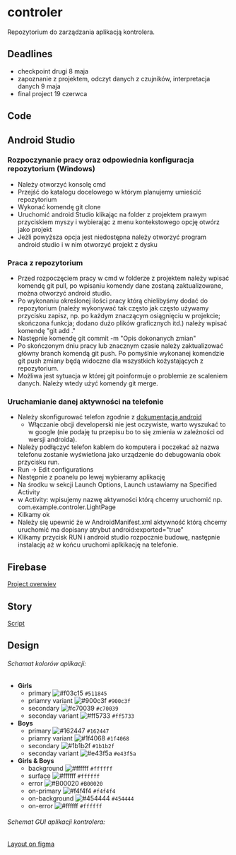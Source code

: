 # controler
Repozytorium do zarządzania aplikacją kontrolera.
## Deadlines
 - checkpoint drugi 8 maja
 - zapoznanie z projektem, odczyt danych z czujników, interpretacja danych 9 maja
 - final project 19 czerwca

## Code
## Android Studio
### Rozpoczynanie pracy oraz odpowiednia konfiguracja repozytorium (Windows)
- Należy otworzyć konsolę cmd
- Przejść do katalogu docelowego w którym planujemy umieścić repozytorium
- Wykonać komendę git clone <adresRepozytorium>
- Uruchomić android Studio klikając na folder z projektem prawym przyciskiem myszy i wybierając z menu kontekstowego opcję otwórz jako projekt
- Jeżli powyższa opcja jest niedostępna należy otworzyć program android studio i w nim otworzyć projekt z dysku
### Praca z repozytorium
- Przed rozpoczęciem pracy w cmd w folderze z projektem należy wpisać komendę git pull, po wpisaniu komendy dane zostaną zaktualizowane, można otworzyć android studio.
- Po wykonaniu określonej ilości pracy którą chielibyśmy dodać do repozytorium (należy wykonywać tak często jak często używamy przycisku zapisz, np. po każdym znaczącym osiągnięciu w projekcie; skończona funkcja; dodano dużo plików graficznych itd.) należy wpisać komendę "git add ."
- Następnie komendę git commit -m "Opis dokonanych zmian"
- Po skończonym dniu pracy lub znacznym czasie należy zaktualizować główny branch komendą git push. Po pomyślnie wykonanej komendzie git push zmiany będą widoczne dla wszystkich kożystających z repozytorium.
- Możliwa jest sytuacja w której git poinformuje o problemie ze scaleniem danych. Należy wtedy użyć komendy git merge.
### Uruchamianie danej aktywności na telefonie
 - Należy skonfigurować telefon zgodnie z [dokumentacją android](https://developer.android.com/training/basics/firstapp/running-app)
   - Włączanie obcji developerski nie jest oczywiste, warto wyszukać to w google (nie podaję tu przepisu bo to się zmienia w zależności od wersji androida).
 - Należy podłączyć telefon kablem do komputera i poczekać aż nazwa telefonu zostanie wyświetlona jako urządzenie do debugowania obok przycisku run.
 - Run -> Edit configurations
 - Następnie z poanelu po lewej wybieramy aplikację 
 - Na środku w sekcji Launch Options, Launch ustawiamy na Specified Activity
 - w Activity: wpisujemy nazwę aktywności którą chcemy uruchomić np. com.example.controler.LightPage
 - Kilkamy ok
 - Należy się upewnić że w AndroidManifest.xml aktywność którą chcemy uruchomić ma dopisany atrybut  android:exported="true"
 - Klikamy przycisk RUN i android studio rozpocznie budowę, następnie instalację aż w końcu uruchomi aplkikację na telefonie.
 
## Firebase
 [Project overwiev](https://console.firebase.google.com/project/lpmf-72ab5/overview)
## Story
 [Script](https://docs.google.com/document/d/1L0eFUSoz42dSQY7osH93UFABmda5jy-KKXjIcAwO5cI/edit?usp=sharing)
## Design
###### Schamat kolorów aplikacji:
- **Girls**
    - primary ![#f03c15](https://placehold.it/15/511845/000000?text=+) `#511845`
    - priamry variant ![#900c3f](https://placehold.it/15/900c3f/000000?text=+) `#900c3f`
    - secondary ![#c70039](https://placehold.it/15/c70039/000000?text=+) `#c70039`
    - seconday variant ![#ff5733](https://placehold.it/15/ff5733/000000?text=+) `#ff5733`
- **Boys**
    - primary ![#162447](https://placehold.it/15/162447/000000?text=+) `#162447`
    - priamry variant ![#1f4068](https://placehold.it/15/1f4068/000000?text=+) `#1f4068`
    - secondary ![#1b1b2f](https://placehold.it/15/1b1b2f/000000?text=+) `#1b1b2f`
    - seconday variant ![#e43f5a](https://placehold.it/15/e43f5a/000000?text=+) `#e43f5a`
- **Girls & Boys**
    - background ![#ffffff](https://placehold.it/15/ffffff/000000?text=+) `#ffffff`
    - surface ![#ffffff](https://placehold.it/15/ffffff/000000?text=+) `#ffffff`
    - error ![#B00020](https://placehold.it/15/B00020/000000?text=+) `#B00020`
    - on-primary ![#f4f4f4](https://placehold.it/15/f4f4f4/000000?text=+) `#f4f4f4`
    - on-background ![#454444](https://placehold.it/15/454444/000000?text=+) `#454444`
    - on-error ![#ffffff](https://placehold.it/15/ffffff/000000?text=+) `#ffffff`
 
 ###### Schemat GUI aplikacji kontrolera:
 [Layout on figma](https://www.figma.com/file/gbLd0tBwCsy9nuPxkAEHs2/KontrolerSystemyWbudowane)
 

